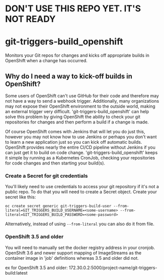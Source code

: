 # DON'T USE THIS REPO YET.  IT'S NOT READY

# git-triggers-build_openshift
Monitors your Git repos for changes and kicks off appropriate builds in OpenShift when a change has occurred.

## Why do I need a way to kick-off builds in OpenShift?
Some users of OpenShift can't use GitHub for their code and therefore may not have a way to send a webhook trigger.
Additionally, many organizations may not expose their OpenShift environment to the outside world, making an external
trigger very difficult.  'git-triggers-build_openshift' can help solve this problem by giving OpenShift the ability
to check your git repositories for changes and then perform a build if a change is made.

Of course OpenShift comes with Jenkins that will let you do just this, however you may not know how to use Jenkins
or perhaps you don't want to learn a new application just so you can kick off automatic builds.  OpenShift provides
nearly the entire CI/CD pipeline without Jenkins if you can just get it to build on code change.
'git-triggers-build_openshift' keeps it simple by running as a Kubernetes CronJob, checking your repositories for
code changes and then starting your build(s).

### Create a Secret for git credentials
You'll likely need to use credentials to access your git repository if it's not a public repo.  To do that you
will need to create a Secret object.  Create your secret like this:

```
oc create secret generic git-triggers-build-user --from-literal=GIT_TRIGGERS_BUILD_USERNAME=<some-username> --from-literal=GIT_TRIGGERS_BUILD_PASSWORD=<some-password>
```

Alternatively, instead of using `--from-literal` you can also do it from file.


### OpenShift 3.5 and older
You will need to manually set the docker registry address in your cronjob.  OpenShift 3.6 and newer support
mapping of ImageStreams as the container image in 'job' definitions whereas 3.5 and older did not.

ex for OpenShift 3.5 and older: 172.30.0.2:5000/project-name/git-triggers-build:latest 
